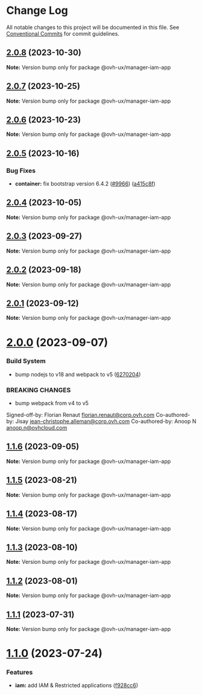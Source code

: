 # Change Log

All notable changes to this project will be documented in this file.
See [Conventional Commits](https://conventionalcommits.org) for commit guidelines.

## [2.0.8](https://github.com/ovh/manager/compare/@ovh-ux/manager-iam-app@2.0.7...@ovh-ux/manager-iam-app@2.0.8) (2023-10-30)

**Note:** Version bump only for package @ovh-ux/manager-iam-app





## [2.0.7](https://github.com/ovh/manager/compare/@ovh-ux/manager-iam-app@2.0.6...@ovh-ux/manager-iam-app@2.0.7) (2023-10-25)

**Note:** Version bump only for package @ovh-ux/manager-iam-app





## [2.0.6](https://github.com/ovh/manager/compare/@ovh-ux/manager-iam-app@2.0.5...@ovh-ux/manager-iam-app@2.0.6) (2023-10-23)

**Note:** Version bump only for package @ovh-ux/manager-iam-app





## [2.0.5](https://github.com/ovh/manager/compare/@ovh-ux/manager-iam-app@2.0.4...@ovh-ux/manager-iam-app@2.0.5) (2023-10-16)


### Bug Fixes

* **container:** fix bootstrap version 6.4.2 ([#9966](https://github.com/ovh/manager/issues/9966)) ([a415c8f](https://github.com/ovh/manager/commit/a415c8f4952c8ab6daaefecf6f32409cd7b6b312))





## [2.0.4](https://github.com/ovh/manager/compare/@ovh-ux/manager-iam-app@2.0.3...@ovh-ux/manager-iam-app@2.0.4) (2023-10-05)

**Note:** Version bump only for package @ovh-ux/manager-iam-app





## [2.0.3](https://github.com/ovh/manager/compare/@ovh-ux/manager-iam-app@2.0.2...@ovh-ux/manager-iam-app@2.0.3) (2023-09-27)

**Note:** Version bump only for package @ovh-ux/manager-iam-app





## [2.0.2](https://github.com/ovh/manager/compare/@ovh-ux/manager-iam-app@2.0.1...@ovh-ux/manager-iam-app@2.0.2) (2023-09-18)

**Note:** Version bump only for package @ovh-ux/manager-iam-app





## [2.0.1](https://github.com/ovh/manager/compare/@ovh-ux/manager-iam-app@2.0.0...@ovh-ux/manager-iam-app@2.0.1) (2023-09-12)

**Note:** Version bump only for package @ovh-ux/manager-iam-app





# [2.0.0](https://github.com/ovh/manager/compare/@ovh-ux/manager-iam-app@1.1.6...@ovh-ux/manager-iam-app@2.0.0) (2023-09-07)


### Build System

* bump nodejs to v18 and webpack to v5 ([6270204](https://github.com/ovh/manager/commit/6270204e59bbfb87ec000c5853be08027affbb69))


### BREAKING CHANGES

* bump webpack from v4 to v5

Signed-off-by: Florian Renaut <florian.renaut@corp.ovh.com>
Co-authored-by: Jisay <jean-christophe.alleman@corp.ovh.com>
Co-authored-by: Anoop N <anoop.n@ovhcloud.com>





## [1.1.6](https://github.com/ovh/manager/compare/@ovh-ux/manager-iam-app@1.1.5...@ovh-ux/manager-iam-app@1.1.6) (2023-09-05)

**Note:** Version bump only for package @ovh-ux/manager-iam-app





## [1.1.5](https://github.com/ovh/manager/compare/@ovh-ux/manager-iam-app@1.1.4...@ovh-ux/manager-iam-app@1.1.5) (2023-08-21)

**Note:** Version bump only for package @ovh-ux/manager-iam-app





## [1.1.4](https://github.com/ovh/manager/compare/@ovh-ux/manager-iam-app@1.1.3...@ovh-ux/manager-iam-app@1.1.4) (2023-08-17)

**Note:** Version bump only for package @ovh-ux/manager-iam-app





## [1.1.3](https://github.com/ovh/manager/compare/@ovh-ux/manager-iam-app@1.1.2...@ovh-ux/manager-iam-app@1.1.3) (2023-08-10)

**Note:** Version bump only for package @ovh-ux/manager-iam-app





## [1.1.2](https://github.com/ovh/manager/compare/@ovh-ux/manager-iam-app@1.1.1...@ovh-ux/manager-iam-app@1.1.2) (2023-08-01)

**Note:** Version bump only for package @ovh-ux/manager-iam-app





## [1.1.1](https://github.com/ovh/manager/compare/@ovh-ux/manager-iam-app@1.1.0...@ovh-ux/manager-iam-app@1.1.1) (2023-07-31)

**Note:** Version bump only for package @ovh-ux/manager-iam-app





# [1.1.0](https://github.com/ovh/manager/compare/@ovh-ux/manager-iam-app@1.0.0...@ovh-ux/manager-iam-app@1.1.0) (2023-07-24)


### Features

* **iam:** add IAM & Restricted applications ([f928cc6](https://github.com/ovh/manager/commit/f928cc6b28b94fbf9c0c99f460f217f08ede283d))
